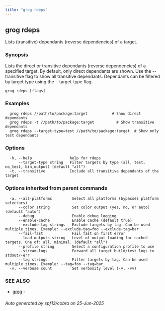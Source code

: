 ```yaml
---
title: "grog rdeps"
---
```

## grog rdeps

Lists (transitive) dependants (reverse dependencies) of a target.

### Synopsis

Lists the direct or transitive dependants (reverse dependencies) of a specified target.
By default, only direct dependants are shown. Use the --transitive flag to show all transitive dependants.
Dependants can be filtered by target type using the --target-type flag.

```
grog rdeps [flags]
```

### Examples

```
  grog rdeps //path/to/package:target           # Show direct dependants
  grog rdeps -t //path/to/package:target          # Show transitive dependants
  grog rdeps --target-type=test //path/to/package:target  # Show only test dependants
```

### Options

```
  -h, --help                 help for rdeps
      --target-type string   Filter targets by type (all, test, no_test, bin_output) (default "all")
  -t, --transitive           Include all transitive dependants of the target
```

### Options inherited from parent commands

```
  -a, --all-platforms         Select all platforms (bypasses platform selectors)
      --color string          Set color output (yes, no, or auto) (default "auto")
      --debug                 Enable debug logging
      --enable-cache          Enable cache (default true)
      --exclude-tag strings   Exclude targets by tag. Can be used multiple times. Example: --exclude-tag=foo --exclude-tag=bar
      --fail-fast             Fail fast on first error
      --load-outputs string   Level of output loading for cached targets. One of: all, minimal. (default "all")
      --profile string        Select a configuration profile to use
      --stream-logs           Forward all target build/test logs to stdout/-err
      --tag strings           Filter targets by tag. Can be used multiple times. Example: --tag=foo --tag=bar
  -v, --verbose count         Set verbosity level (-v, -vv)
```

### SEE ALSO

* [grog](/reference/cli/grog/)	 -

###### Auto generated by spf13/cobra on 25-Jun-2025
